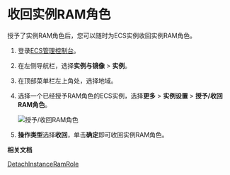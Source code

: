 # 收回实例RAM角色

授予了实例RAM角色后，您可以随时为ECS实例收回实例RAM角色。

1.  登录[ECS管理控制台](https://ecs.console.aliyun.com)。

2.  在左侧导航栏，选择**实例与镜像** \> **实例**。

3.  在顶部菜单栏左上角处，选择地域。

4.  选择一个已经授予RAM角色的ECS实例，选择**更多** \> **实例设置** \> **授予/收回RAM角色**。

    ![授予/收回RAM角色](https://static-aliyun-doc.oss-accelerate.aliyuncs.com/assets/img/zh-CN/0257459951/p53160.png)

5.  **操作类型**选择**收回**，单击**确定**即可收回实例RAM角色。


**相关文档**  


[DetachInstanceRamRole](/cn.zh-CN/API参考/实例/DetachInstanceRamRole.md)

